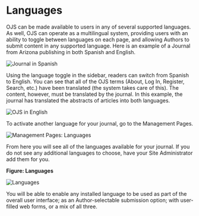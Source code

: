 # Languages

OJS can be made available to users in any of several supported languages. As well, OJS can operate as a multilingual system, providing users with an ability to toggle between languages on each page, and allowing Authors to submit content in any supported language. Here is an example of a Journal from Arizona publishing in both Spanish and English.

![Journal in Spanish](images/chapter5/ojs_espanol.png)

Using the language toggle in the sidebar, readers can switch from Spanish to English. You can see that all of the OJS terms (About, Log In, Register, Search, etc.) have been translated (the system takes care of this). The content, however, must be translated by the journal. In this example, the journal has translated the abstracts of articles into both languages.

![OJS in English](images/chapter5/ojs_es_en.png)

To activate another language for your journal, go to the Management Pages.

![Management Pages: Languages](images/chapter5/manage_languages.png)

From here you will see all of the languages available for your journal. If you do not see any additional languages to choose, have your Site Administrator add them for you.

**Figure: Languages**

![Languages](images/chapter5/jm_languages.png)

You will be able to enable any installed language to be used as part of the overall user interface; as an Author-selectable submission option; with user-filled web forms, or a mix of all three.
